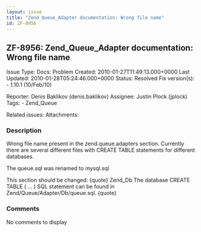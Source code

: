 ```yaml
---
layout: issue
title: "Zend_Queue_Adapter documentation: Wrong file name"
id: ZF-8956
---
```


ZF-8956: Zend\_Queue\_Adapter documentation: Wrong file name 
-------------------------------------------------------------

 Issue Type: Docs: Problem Created: 2010-01-27T11:49:13.000+0000 Last Updated: 2010-01-28T05:24:46.000+0000 Status: Resolved Fix version(s): - 1.10.1 (10/Feb/10)
 
 Reporter:  Denis Baklikov (denis.baklikov)  Assignee:  Justin Plock (jplock)  Tags: - Zend\_Queue
 
 Related issues: 
 Attachments: 
### Description

Wrong file name present in the zend.queue.adapters section. Currently there are several different files with CREATE TABLE statements for different databases.

The queue.sql was renamed to mysql.sql

This section should be changed: {quote} Zend\_Db The database CREATE TABLE ( ... ) SQL statement can be found in Zend/Queue/Adapter/Db/queue.sql. {quote}

 

 

### Comments

No comments to display